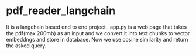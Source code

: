 # pdf_reader_langchain
It is a langchain based end to end project .
app.py is a web page that takes the pdf(max 200mb) as an input and we convert it into text chunks to vector embeddngs and store in database.
Now we use cosine similarity and return the asked query. 
